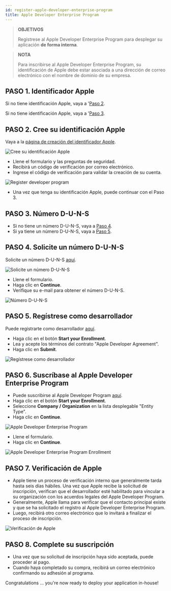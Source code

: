 ```yaml
---
id: register-apple-developer-enterprise-program
title: Apple Developer Enterprise Program
---
```


> **OBJETIVOS**
> 
> Regístrese al Apple Developer Enterprise Program para desplegar su aplicación <b>de forma interna</b>.


> **NOTA**
> 
> Para inscribirse al Apple Developer Enterprise Program, su identificación de Apple debe estar asociada a una dirección de correo electrónico con el nombre de dominio de su empresa.


## PASO 1. Identificador Apple

Si no tiene identificación Apple, vaya a '[Paso 2](#step-2-create-your-apple-id).

Si no tiene identificación Apple, vaya a '[Paso 3](#step-3-d-u-n-s-number).

## PASO 2. Cree su identificación Apple

Vaya a la [página de creación del identificador Apple](https://appleid.apple.com/).

![Cree su identificación Apple](assets/en/deploy-in-house/Apple-ID-Creation-Page-4D-for-iOS.png)

* Llene el formulario y las preguntas de seguridad.
* Recibirá un código de verificación por correo electrónico.
* Ingrese el código de verificación para validar la creación de su cuenta.

![Register developer program](assets/en/deploy-in-house/Register-developer-program-4D-for-iOS.png)

* Una vez que tenga su identificación Apple, puede continuar con el Paso 3.

## PASO 3. Número D-U-N-S

* Si no tiene un número D-U-N-S, vaya a [ Paso 4](#step-4-request-a-d-u-n-s-number).
* Si ya tiene un número D-U-N-S, vaya a [ Paso 5](#step-5-register-as-a-developer).

## PASO 4. Solicite un número D-U-N-S

Solicite un número D-U-N-S [aquí](https://developer.apple.com/enroll/duns-lookup/#/search).

![Solicite un número D-U-N-S](assets/en/deploy-in-house/DUNS-Number-Organization-4D-for-iOS.png)

* Llene el formulario.
* Haga clic en **Continue**.
* Verifique su e-mail para obtener el número D-U-N-S.

![Número D-U-N-S](assets/en/deploy-in-house/DUNS-Number-Apple-Mail_4D-for-iOS.png)

## PASO 5. Regístrese como desarrollador

Puede registrarte como desarrollador [aquí](https://developer.apple.com/programs/enterprise/enroll/).

* Haga clic en el botón **Start your Enrollment**.
* Lea y acepte los términos del contrato "Apple Developer Agreement".
* Haga clic en **Submit**.

![Regístrese como desarrollador](assets/en/deploy-in-house/Register-developer-4D-for-iOS.png)

## PASO 6. Suscríbase al Apple Developer Enterprise Program

* Puede suscribirse al Apple Developer Program [aquí](https://developer.apple.com/enroll/enterprise/).
* Haga clic en el botón **Start your Enrollment**.
* Seleccione **Company / Organization** en la lista desplegable "Entity Type".
* Haga clic en **Continue**.

![Apple Developer Enterprise Program](assets/en/deploy-in-house/Apple-Developer-Enterprise-Program-4D-for-iOS.png)

* Llene el formulario.
* Haga clic en **Continue**.

![Apple Developer Enterprise Program Enrollment](assets/en/deploy-in-house/Apple-Developer-Enterprise-Program-Enrollment-4D-for-iOS.png)

## PASO 7. Verificación de Apple

* Apple tiene un proceso de verificación interno que generalmente tarda hasta seis días hábiles. Una vez que Apple recibe la solicitud de inscripción, verifican que el desarrollador esté habilitado para vincular a su organización con los acuerdos legales del Apple Developer Program.
* Generalmente, Apple llama para verificar que el contacto principal existe y que se ha solicitado el registro al Apple Developer Enterprise Program.
* Luego, recibirá otro correo electrónico que lo invitará a finalizar el proceso de inscripción.

![Verificación de Apple](assets/en/deploy-in-house/Confirmation-email-Organisations-4D-for-iOS.png)

## PASO 8. Complete su suscripción

* Una vez que su solicitud de inscripción haya sido aceptada, puede proceder al pago.
* Cuando haya completado su compra, recibirá un correo electrónico confirmando su adhesión al programa.

Congratulations ... you're now ready to deploy your application in-house!
